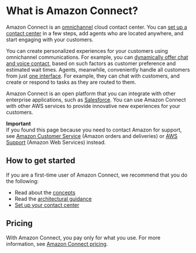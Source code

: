 # What is Amazon Connect?<a name="what-is-amazon-connect"></a>

Amazon Connect is an [omnichannel](amazon-connect-glossary.md#omnichannel-def) cloud contact center\. You can [set up a contact center](amazon-connect-get-started.md) in a few steps, add agents who are located anywhere, and start engaging with your customers\.

You can create personalized experiences for your customers using omnichannel communications\. For example, you can [dynamically offer chat and voice contact](use-channel-contact-attribute.md), based on such factors as customer preference and estimated wait times\. Agents, meanwhile, conveniently handle all customers from just [one interface](agent-user-guide.md)\. For example, they can chat with customers, and create or respond to tasks as they are routed to them\.

Amazon Connect is an open platform that you can integrate with other enterprise applications, such as [Salesforce](salesforce-integration.md)\. You can use Amazon Connect with other AWS services to provide innovative new experiences for your customers\.

**Important**  
If you found this page because you need to contact Amazon for support, see [Amazon Customer Service](https://www.amazon.com/gp/help/customer/display.html) \(Amazon orders and deliveries\) or [AWS Support](http://aws.amazon.com/premiumsupport/) \(Amazon Web Services\) instead\.

## How to get started<a name="get-started"></a>

If you are a first\-time user of Amazon Connect, we recommend that you do the following:
+ Read about the [concepts](connect-concepts.md#connect-concepts.titleabbrev)
+ Read the [architectural guidance](architecture-guidance.md)
+ [Set up your contact center](amazon-connect-contact-centers.md)

## Pricing<a name="pricing"></a>

With Amazon Connect, you pay only for what you use\. For more information, see [Amazon Connect pricing](http://aws.amazon.com/connect/pricing/)\.